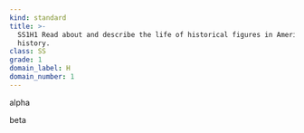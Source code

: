 ```yaml
---
kind: standard
title: >-
  SS1H1 Read about and describe the life of historical figures in American
  history.
class: SS
grade: 1
domain_label: H
domain_number: 1
---
```

alpha

beta
